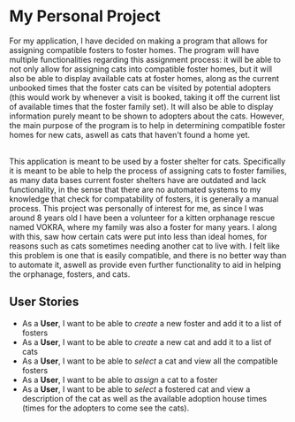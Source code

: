 # My Personal Project
For my application, I have decided on making a program that allows for assigning compatible 
fosters to foster homes. The program will have multiple functionalities regarding this assignment process:
it will be able to not only allow for assigning cats into compatible foster homes, but it will also be able to 
display available cats at foster homes, along as the current unbooked times that the foster cats can be visited by
potential adopters (this would work by whenever a visit is booked, taking it off the current list of available times
that the foster family set). It will also be able to display information purely meant to be shown to adopters about the
cats. However, the main purpose of the program is to help in determining compatible foster homes for new cats, aswell as
cats that haven't found a home yet.

<br>
This application is meant to be used by a foster shelter for cats. Specifically it is meant to be able to help the 
process of assigning cats to foster families, as many data bases current foster shelters have are outdated and lack
functionality, in the sense that there are no automated systems to my knowledge that check for compatability of fosters,
it is generally a manual process. This project was personally of interest for me, as since I was around 8 years old I 
have been a volunteer for a kitten orphanage rescue named VOKRA, where my family was also a foster for many years.
I along with this, saw how certain cats were put into less than ideal homes, for reasons such as cats sometimes needing
another cat to live with. I felt like this problem is one that is easily compatible, and there is no better way than
to automate it, aswell as provide even further functionality to aid in helping the orphanage, fosters, and cats.

## User Stories

* As a **User**, I want to be able to *create* a new foster and add it to a list of fosters
* As a **User**, I want to be able to *create* a new cat and add it to a list of cats
* As a **User**, I want to be able to *select* a cat and view all the compatible fosters
* As a **User**, I want to be able to *assign* a cat to a foster
* As a **User**, I want to be able to *select* a fostered cat and view a description of the cat as well as
  the available adoption house times (times for the adopters to come see the cats).

